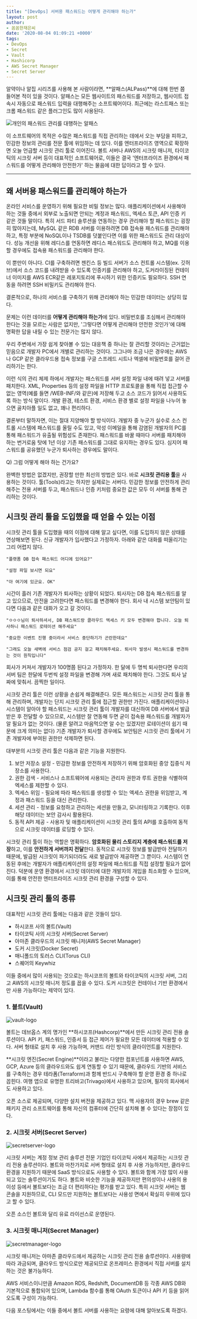 ```yaml
---
title: "[DevOps] 서버용 패스워드는 어떻게 관리해야 하는가"
layout: post
author:
- 꼼꼼한재은씨
date: '2020-08-04 01:09:21 +0000'
tags:
- DevOps
- Secret
- Vault
- Hashicorp
- AWS Secret Manager
- Secret Server
---
```


알약이나 알집 시리즈를 사용해 본 사람이라면, **알패스(ALPass)**에 대해 한번 쯤 들어본 적이 있을 것이다. 알패스는 모든 웹사이트의 패스워드를 저장하고, 웹사이트 접속시 자동으로 패스워드 입력을 대행해주는 소프트웨어이다. 최근에는 라스트패스 또는 크롬 패스워드 같은 플러그인도 많이 사용된다.

![개인의 패스워드 관리를 대행하는 알패스](/assets/images/vault/alpass.png)

이 소프트웨어의 목적은 수많은 패스워드를 직접 관리하는 데에서 오는 부담을 피하고, 민감한 정보의 관리를 전문 툴에 위임하는 데 있다. 이를 엔터프라이즈 영역으로 확장하면 오늘 언급할 시크릿 관리 툴로 이어진다. 볼트 서버나 AWS의 시크릿 매니저, 타이코틱의 시크릿 서버 등이 대표적인 소프트웨어로, 이들은 결국 '엔터프라이즈 환경에서 패스워드를 어떻게 관리해야 안전한가' 하는 물음에 대한 답이라고 할 수 있다.

------

## 왜 서버용 패스워드를 관리해야 하는가

온라인 서비스를 운영하기 위해 필요한 비밀 정보는 많다. 애플리케이션에서 사용해야 하는 것들 중에서 외부로 노출되면 안되는 계정과 패스워드, 엑세스 토큰, API 인증 키 같은 것들 말이다. 특히 서드 파티 솔루션을 연동하는 경우 관리해야 할 패스워드는 굉장히 많아지는데, MySQL 같은 RDB 서버를 이용하려면 DB 접속용 패스워드를 관리해야 하고, 특정 부분에 NoSQL이나 TSDB를 덧붙인다면 이를 위한 패스워드도 관리 대상이다. 성능 개선을 위해 레디스를 연동하면 레디스 패스워드도 관리해야 하고, MQ를 이용할 경우에도 접속용 패스워드를 관리해야 한다.

이 뿐만이 아니다. CI를 구축하려면 젠킨스 등 빌드 서버가 소스 컨트롤 시스템(ex. 깃허브)에서 소스 코드를 내려받을 수 있도록 인증키를 관리해야 하고, 도커라이징된 컨테이너 이미지를 AWS ECR같은 레포지토리에 푸시하기 위한 인증키도 필요하다. SSH 연동을 하려면 SSH 비밀키도 관리해야 한다. 

결론적으로, 하나의 서비스를 구축하기 위해 관리해야 하는 민감한 데이터는 상당히 많다. 

문제는 이런 데이터를 **어떻게 관리해야 하는가**에 있다. 비밀번호를 조심해서 관리해야 한다는 것을 모르는 사람은 없지만, '그렇다면 어떻게 관리해야 안전한 것인가'에 대해 명확한 답을 내릴 수 있는 전문가는 많지 않다.

우리 주변에서 가장 쉽게 찾아볼 수 있는 대응책 중 하나는 잘 관리할 것이라는 근거없는 믿음으로 개발자 PC에서 개별로 관리하는 것이다. 그그나마 조금 나은 경우에는 AWS나 GCP 같은 클라우드용 접속 정보를 구글 스프레드 시트나 엑셀에 비밀번호를 걸어 관리하기는 한다. 

이런 식의 관리 체제 하에서 개발자는 패스워드를 서버 설정 파일 내에 때려 넣고 서버를 패치한다. XML, Properties 등의 설정 파일을 HTTP 프로토콜을 통해 직접 접근할 수 없는 영역(예를 들면 /WEB-INF/와 같은)에 저장해 두고 소스 코드가 읽어서 사용하도록 하는 방식 말이다. 개발 환경, 테스트 환경, 서비스 환경 별로 설정 파일을 나누어 놓으면 골치아플 일도 없고, 꽤나 편리하다. 

결론부터 말하자면, 이는 절대 지양해야 할 방식이다. 개발자 중 누군가 실수로 소스 컨트롤 시스템에 패스워드를 올릴 수도 있고, 악성 이메일을 통해 감염된 개발자의 PC를 통해 패스워드가 유출될 위험성도 존재한다. 패스워드를 바꿀 때마다 서버를 패치해야 하는 번거로움 탓에 1년 이상 기존 패스워드를 그대로 유지하는 경우도 있다. 심지어 패스워드를 공유했던 누군가 퇴사하는 경우에도 말이다. 

Q) 그럼 어떻게 해야 하는 건가요? 

완벽한 방법은 없겠지만, 권장할 만한 최선의 방법은 있다. 바로 **시크릿 관리용 툴**을 사용하는 것이다. 툴(Tools)라고는 하지만 실제로는 서버다. 민감한 정보를 안전하게 관리해주는 전용 서버를 두고, 패스워드나 인증 키처럼 중요한 값은 모두 이 서버를 통해 관리하는 것이다.

## 시크릿 관리 툴을 도입했을 때 얻을 수 있는 이점

시크릿 관리 툴을 도입했을 때의 이점에 대해 알고 싶다면, 이를 도입하지 않은 상태를 연상해보면 된다. 신규 개발자가 입사했다고 가정하자. 아래와 같은 대화를 떠올리기는 그리 어렵지 않다.

```text
"플랫폼 DB 접속 패스워드 어디에 있어요?"

"설정 파일 보시면 되요"

"아 여기에 있군요. OK"
```

시간이 흘러 기존 개발자가 퇴사하는 상황이 되었다. 퇴사자는 DB 접속 패스워드를 알고 있으므로, 안전을 고려한다면 패스워드를 변경해야 한다. 회사 내 시스템 보안팀이 있다면 다음과 같은 대화가 오고 갈 것이다.

```
"ㅇㅇㅇ님이 퇴사하셔서, DB 패스워드랑 클라우드 엑세스 키 모두 변경해야 합니다. 오늘 퇴사하니 패스워드 로테이션 해주세요"

"중요한 이벤트 진행 중이라서 서비스 중단하기가 곤란한데요"

"그래도 오늘 새벽에 서비스 점검 공지 걸고 패치해주세요. 퇴사자 발생시 패스워드를 변경하는 것이 원칙입니다"
```

회사가 커져서 개발자가 100명쯤 된다고 가정하자. 한 달에 두 명씩 퇴사한다면 우리의 서버 팀은 한달에 두번씩 설정 파일을 변경해 가며 새로 패치해야 한다. 그것도 퇴사 날짜에 맞춰서. 끔찍한 일이다.

시크릿 관리 툴은 이런 상황을 손쉽게 해결해준다. 모든 패스워드는 시크릿 관리 툴을 통해 관리하며, 개발자는 단지 시크릿 관리 툴에 접근할 권한만 가진다. 애플리케이션이나 시스템이 알아야 할 패스워드는 시크릿 관리 툴이 개발자를 대신하여 DB 서버에서 발급받은 후 전달할 수 있으므로, 시스템만 잘 연동해 두면 굳이 접속용 패스워드를 개발자가 알 필요가 없는 것이다. (물론 알려고 마음먹으면 알 수는 있겠지만 로테이션이 쉽기 때문에 크게 의미는 없다) 기존 개발자가 퇴사할 경우에도 보안팀은 시크릿 관리 툴에서 기존 개발자에 부여된 권한만 삭제하면 된다.

대부분의 시크릿 관리 툴은 다음과 같은 기능을 지원한다.

1. 보안 저장소 설정 - 민감한 정보를 안전하게 저장하기 위해 암호화된 중앙 집중식 저장소를 사용한다.
2. 권한 검색 - 서비스나 소프트웨어에 사용되는 관리자 권한과 루트 권한을 식별하여 엑세스를 제한할 수 있다.
3. 엑세스 위임 - 필요에 따라 패스워드를 생성할 수 있는 엑세스 권한을 위임받고, 계정과 패스워드 등을 대신 관리한다.  
4. 세션 관리 - 정보를 요청하고 관리하는 세션을 만들고, 모니터링하고 기록한다. 이후 해당 데이터는 보안 감사시 활용된다.
5. 동적 API 제공 - 사용자 및 애플리케이션이 시크릿 관리 툴의 API를 호출하여 동적으로 시크릿 데이터를 로딩할 수 있다. 

시크릿 관리 툴이 하는 역할은 명확하다. **암호화된 물리 스토리지 계층에 패스워드를 저장**하고, 이를 **안전하게 서버까지 전달**한다. 동적으로 시크릿 정보를 발급받아 전달하기 때문에, 발급된 시크릿이 파기되더라도 새로 발급받아 제공하면 그 뿐이다. 시스템이 연동된 후에는 개발자가 애플리케이션의 설정 파일에 패스워드를 직접 설정할 필요가 없어진다. 덕분에 운영 환경에서 시크릿 데이터에 대한 개발자의 개입을 최소화할 수 있으며, 이를 통해 안전한 엔터프라이즈 시크릿 관리 환경을 구성할 수 있다.

## 시크릿 관리 툴의 종류

대표적인 시크릿 관리 툴에는 다음과 같은 것들이 있다. 

- 하시코프 사의 볼트(Vault)
- 타이코틱 사의 시크릿 서버(Secret Server)
- 아마존 클라우드의 시크릿 매니저(AWS Secret Manager)
- 도커 시크릿(Docker Secret)
- 매니폴드의 토러스 CLI(Torus CLI)
- 스퀘어의 Keywhiz

이들 중에서 많이 사용되는 것으로는 하시코프의 볼트와 타이코틱의 시크릿 서버, 그리고 AWS의 시크릿 매니저 정도를 꼽을 수 있다. 도커 시크릿은 컨테이너 기반 환경에서만 사용 가능하다는 제약이 있다.

### 1. 볼트(Vault)

![vault-logo](/assets/images/vault/vault-logo.png)

볼트는 데브옵스 계의 명가인 **하시코프(Hashcorp)**에서 만든 시크릿 관리 전용 솔루션이다. API 키, 패스워드, 인증서 등 접근 제어가 필요한 모든 데이터에 적용할 수 있다. 서버 형태로 설치 후 사용 가능하며, 커맨드 라인 방식의 클라이언트를 지원한다. 

**시크릿 엔진(Secret Engine)**이라고 불리는 다양한 컴포넌트를 사용하면 AWS, GCP, Azure 등의 클라우드와도 쉽게 연동할 수 있기 때문에, 클라우드 기반의 서비스를 구축하는 경우 테라폼(Terraform)과 함께 반드시 구축해야 할 운영 환경 중 하나로 꼽힌다. 여행 앱으로 유명한 트리바고(Trivago)에서 사용하고 있으며, 필자의 회사에서도 사용하고 있다. 

오픈 소스로 제공되며, 다양한 설치 버전을 제공하고 있다. 맥 사용자의 경우 brew 같은 패키지 관리 소프트웨어를 통해 자신의 컴퓨터에 간단히 설치해 볼 수 있다는 장점이 있다.

### 2. 시크릿 서버(Secret Server)

![secretserver-logo](/assets/images/vault/secretserver-logo.jpg)

시크릿 서버는 계정 정보 관리 솔루션 전문 기업인 타이코틱 사에서 제공하는 시크릿 관리 전용 솔루션이다. 볼트와 마찬가지로 서버 형태로 설치 후 사용 가능하지만, 클라우드 환경을 지원하기 때문에 SaaS 방식으로도 사용할 수 있다. 볼트와 함께 가장 많이 사용되고 있는 솔루션이기도 하다. 볼트와 비슷한 기능을 제공하지만 편의성이나 사용의 용이성 등에서 볼트보다는 조금 더 편리하다는 평가를 받고 있다. 특히 시크릿 서버는 웹 콘솔을 지원하므로, CLI 모드만 지원하는 볼트보다는 사용성 면에서 확실히 우위에 있다고 할 수 있다.

오픈 소스인 볼트와 달리 유료 라이선스로 운영된다. 

### 3. 시크릿 매니저(Secret Manager)

![secretmanager-logo](/assets/images/vault/secretmanager-logo.png)

시크릿 매니저는 아마존 클라우드에서 제공하는 시크릿 관리 전용 솔루션이다. 사용량에 따라 과금되며, 클라우드 방식으로만 제공되므로 온프레미스 환경에서 직접 서버를 설치하는 것은 불가능하다.

AWS 서비스이니만큼 Amazon RDS, Redshift, DocumentDB 등 각종 AWS DB와 기본적으로 통합되어 있으며, Lambda 함수를 통해 OAuth 토큰이나 API 키 등을 읽어오도록 구성이 가능하다. 

다음 포스팅에서는 이들 중에서 볼트 서버를 사용하는 요령에 대해 알아보도록 하겠다.

